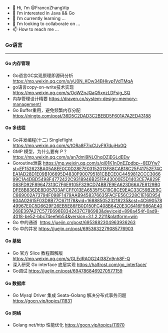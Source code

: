 - 👋 Hi, I’m @FrancoZhangVip
- 👀 I’m interested in Java && Go
- 🌱 I’m currently learning ...
- 💞️ I’m looking to collaborate on ...
- 📫 How to reach me ...

<!---
FrancoZhangVip/FrancoZhangVip is a ✨ special ✨ repository because its `README.md` (this file) appears on your GitHub profile.
You can click the Preview link to take a look at your changes.
--->
### Go语言

---

#### Go 内存管理

* Go语言GC实现原理即源码分析 https://mp.weixin.qq.com/s/yU0N_KOw34BHkyp1VdTMqA
* go语言copy-on-write技术实现 https://mp.weixin.qq.com/s/OoWZnJQaQ5xnzLDFsig_SQ
* 内存管理设计精要 https://draven.co/system-design-memory-management/
* Go Buffer重用，避免频繁内存分配 https://ningto.com/post/36D5C2DAD3C2BEBD5F601A7A2ED43188

#### Go 多线程

* Go并发编程(十二) Singleflight https://mp.weixin.qq.com/s/tORa8F7jxCUvF97dujHx0Q
* GMP 模型，为什么要有 P？ https://mp.weixin.qq.com/s/an7dml9NLOhqOZjEGLdEEw
* Goroutine泄露 https://mp.weixin.qq.com/s/ql01K1nOnEZpdbp--6EDYw?st=EF152623BA05A8EE0C0D28E7E03152013F88CAB18C25F41752E74CEA1AD28D1E09B106695D4830F900795181CBECE0C4459812CCC306699C1A4DBD5498F4772422C9318946B251FA43000E5D1403CE7A829F063FD92F89647313C7F6E9105F329CD74BB7E9EA623D66A7E8129B0DFE8B836DE8D057D3AFCFF013EA6535F5C19C8CE9EAC33C59B2E9CC869002A73794F098F1479AAB9458376635FACFE56C228C1E16D954604A02615F03D8B77C671178&vid=1688850523218235&cst=4C69057849967E0C5D6629F26EB5E86FB0D150FC408B6420E3C6416F986AE40268E397A27C577E696E8342437C786983&deviceid=896a454f-0ad9-4018-be52-bbc74eefeb54&version=3.1.2.2211&platform=win
* Go 中的通道  https://juejin.cn/post/6953882304963936263
* Go 中的并发 https://juejin.cn/post/6953632279085776903

#### Go 基础

* Go 官方 Slice 教程图解版 https://mp.weixin.qq.com/s/GLEdRAOG24I38Zn9nh8F-Q
* 深入研究 Go interface 底层实现 https://halfrost.com/go_interface/
* Go调试 https://juejin.cn/post/6947868469270577159

#### Go 数据库

* Go Mysql Driver 集成 Seata-Golang 解决分布式事务问题 https://gocn.vip/topics/11831

#### Go 网络

* Golang net/http 性能优化 https://gocn.vip/topics/11970
